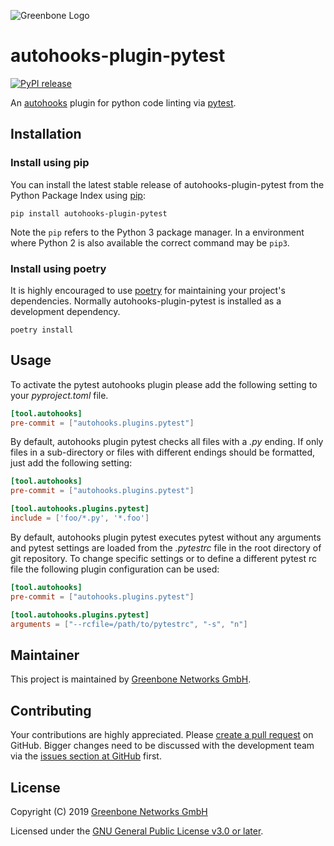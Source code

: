 ![Greenbone Logo](https://www.greenbone.net/wp-content/uploads/gb_logo_resilience_horizontal.png)

# autohooks-plugin-pytest

[![PyPI release](https://img.shields.io/pypi/v/autohooks-plugin-pytest.svg)](https://pypi.org/project/autohooks-plugin-pytest/)

An [autohooks](https://github.com/greenbone/autohooks) plugin for python code
linting via [pytest](https://github.com/PyCQA/pytest).

## Installation

### Install using pip

You can install the latest stable release of autohooks-plugin-pytest from the
Python Package Index using [pip](https://pip.pypa.io/):

    pip install autohooks-plugin-pytest

Note the `pip` refers to the Python 3 package manager. In a environment where
Python 2 is also available the correct command may be `pip3`.

### Install using poetry

It is highly encouraged to use [poetry](https://python-poetry.org) for
maintaining your project's dependencies. Normally autohooks-plugin-pytest is
installed as a development dependency.

    poetry install

## Usage

To activate the pytest autohooks plugin please add the following setting to your
*pyproject.toml* file.

```toml
[tool.autohooks]
pre-commit = ["autohooks.plugins.pytest"]
```

By default, autohooks plugin pytest checks all files with a *.py* ending. If
only files in a sub-directory or files with different endings should be
formatted, just add the following setting:

```toml
[tool.autohooks]
pre-commit = ["autohooks.plugins.pytest"]

[tool.autohooks.plugins.pytest]
include = ['foo/*.py', '*.foo']
```

By default, autohooks plugin pytest executes pytest without any arguments and
pytest settings are loaded from the *.pytestrc* file in the root directory of
git repository. To change specific settings or to define a different pytest rc
file the following plugin configuration can be used:

```toml
[tool.autohooks]
pre-commit = ["autohooks.plugins.pytest"]

[tool.autohooks.plugins.pytest]
arguments = ["--rcfile=/path/to/pytestrc", "-s", "n"]
```

## Maintainer

This project is maintained by [Greenbone Networks GmbH](https://www.greenbone.net/).

## Contributing

Your contributions are highly appreciated. Please
[create a pull request](https://github.com/greenbone/autohooks-plugin-pytest/pulls)
on GitHub. Bigger changes need to be discussed with the development team via the
[issues section at GitHub](https://github.com/greenbone/autohooks-plugin-pytest/issues)
first.

## License

Copyright (C) 2019 [Greenbone Networks GmbH](https://www.greenbone.net/)

Licensed under the [GNU General Public License v3.0 or later](LICENSE).
